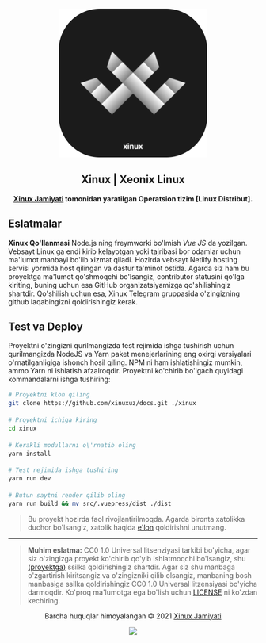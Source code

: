 <p align="center"><a href="https://xinux.uz" target="_blank"><img height="300" width="300" src="./assets/xinux.png"/></a></p>
<h2 align="center">Xinux | Xeonix Linux</h2>
<p align="center"><b><a href="https://xinux.uz" target="_blank">Xinux Jamiyati</a> tomonidan yaratilgan Operatsion tizim [Linux Distribut].</b></p>

## Eslatmalar

**Xinux Qo'llanmasi** Node.js ning freymworki bo'lmish _Vue JS_ da yozilgan.
Vebsayt Linux ga endi kirib kelayotgan yoki tajribasi bor odamlar uchun ma'lumot
manbayi bo'lib xizmat qiladi. Hozirda vebsayt Netlify hosting servisi yormida
host qilingan va dastur ta'minot ostida. Agarda siz ham bu proyektga ma'lumot
qo'shmoqchi bo'lsangiz, contributor statusini qo'lga kiriting, buning uchun esa
GitHub organizatsiyamizga qo'shilishingiz shartdir. Qo'shilish uchun esa, Xinux
Telegram gruppasida o'zingizning github laqabingizni qoldirishingiz kerak.

## Test va Deploy

Proyektni o'zingizni qurilmangizda test rejimida ishga tushirish uchun
qurilmangizda NodeJS va Yarn paket menejerlarining eng oxirgi versiyalari
o'rnatilganligiga ishonch hosil qiling. NPM ni ham ishlatishingiz mumkin, ammo
Yarn ni ishlatish afzalroqdir. Proyektni ko'chirib bo'lgach quyidagi
kommandalarni ishga tushiring:

```bash
# Proyektni klon qiling
git clone https://github.com/xinuxuz/docs.git ./xinux

# Proyektni ichiga kiring
cd xinux

# Kerakli modullarni o\'rnatib oling
yarn install

# Test rejimida ishga tushiring
yarn run dev

# Butun saytni render qilib oling
yarn run build && mv src/.vuepress/dist ./dist
```

> Bu proyekt hozirda faol rivojlantirilmoqda. Agarda bironta xatolikka duchor
> bo'lsangiz, xatolik haqida [e'lon](https://github.com/xinuxuz/docs/issues/new)
> qoldirishni unutmang.

---

> **Muhim eslatma:** CC0 1.0 Universal litsenziyasi tarkibi
> bo'yicha, agar siz o'zingizga proyekt ko'chirib qo'yib ishlatmoqchi
> bo'lsangiz, shu [(proyektga)](/) ssilka qoldirishingiz shartdir. Agar siz shu
> manbaga o'zgartirish kiritsangiz va o'zingizniki qilib olsangiz, manbaning
> bosh manbasiga ssilka qoldirishingiz CC0 1.0 Universal litzensiyasi bo'yicha 
> darmoqdir. Ko'proq ma'lumotga ega bo'lish uchun [LICENSE](LICENSE) ni ko'zdan 
> kechiring.

<p align="center">Barcha huquqlar himoyalangan &copy; 2021 <a href="https://xinux.uz" target="_blank">Xinux Jamiyati</a></p>

<p align="center"><a href="https://github.com/xinuxuz/xeonix/blob/main/license"><img src="https://img.shields.io/static/v1.svg?style=flat-square&label=Litsenziya&message=CC0-1.0&logoColor=eceff4&logo=github&colorA=000000&colorB=ffffff"/></a></p>